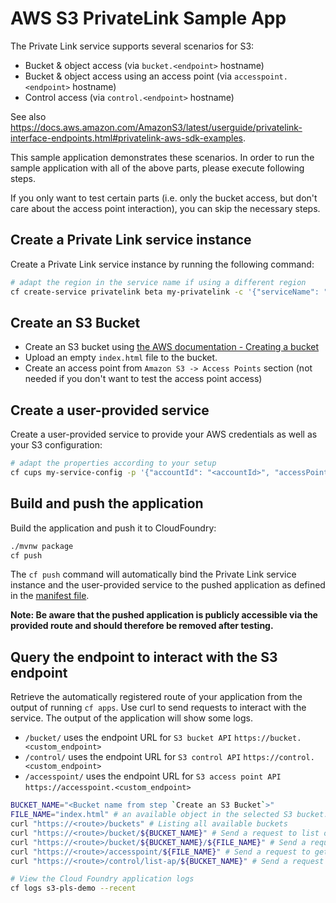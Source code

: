 # AWS S3 PrivateLink Sample App

The Private Link service supports several scenarios for S3:
- Bucket & object access (via `bucket.<endpoint>` hostname)
- Bucket & object access using an access point (via `accesspoint.<endpoint>` hostname)
- Control access (via `control.<endpoint>` hostname)

See also <https://docs.aws.amazon.com/AmazonS3/latest/userguide/privatelink-interface-endpoints.html#privatelink-aws-sdk-examples>.

This sample application demonstrates these scenarios.
In order to run the sample application with all of the above parts, please execute following steps.

If you only want to test certain parts (i.e. only the bucket access, but don't care about the access point interaction), you can skip the necessary steps.

## Create a Private Link service instance

Create a Private Link service instance by running the following command:

```bash 
# adapt the region in the service name if using a different region
cf create-service privatelink beta my-privatelink -c '{"serviceName": "com.amazonaws.eu-central-1.s3"}'
```

## Create an S3 Bucket

- Create an S3 bucket
  using [the AWS documentation - Creating a bucket](https://docs.aws.amazon.com/AmazonS3/latest/userguide/create-bucket-overview.html)
- Upload an empty `index.html` file to the bucket.
- Create an access point from `Amazon S3 -> Access Points` section (not needed if you don't want to test the access point access)

## Create a user-provided service

Create a user-provided service to provide your AWS credentials as well as your S3 configuration:

```bash 
# adapt the properties according to your setup
cf cups my-service-config -p '{"accountId": "<accountId>", "accessPointArn": "<accessPointArn>", accessKeyId": "<accessKeyId>", "secretAccessKey":"<secretAccessKey>", "region": "<awsRegion>"}'
```

## Build and push the application

Build the application and push it to CloudFoundry:

```bash
./mvnw package
cf push
```

The `cf push` command will automatically bind the Private Link service instance and the user-provided service to the pushed application
as defined in the [manifest file](manifest.yml).

**Note: Be aware that the pushed application is publicly accessible via the provided route and should therefore be removed after testing.**

## Query the endpoint to interact with the S3 endpoint

Retrieve the automatically registered route of your application from the output of running `cf apps`.
Use curl to send requests to interact with the service. The output of the application will show some logs.

- `/bucket/` uses the endpoint URL for `S3 bucket API` `https://bucket.<custom_endpoint>`
- `/control/` uses the endpoint URL for `S3 control API` `https://control.<custom_endpoint>`  
- `/accesspoint/` uses the endpoint URL for `S3 access point API` `https://accesspoint.<custom_endpoint>`

```bash
BUCKET_NAME="<Bucket name from step `Create an S3 Bucket`>"
FILE_NAME="index.html" # an available object in the selected S3 bucket.
curl "https://<route>/buckets" # Listing all available buckets
curl "https://<route>/bucket/${BUCKET_NAME}" # Send a request to list objects of a specific bucket
curl "https://<route>/bucket/${BUCKET_NAME}/${FILE_NAME}" # Send a request to get an object from the defined bucket
curl "https://<route>/accesspoint/${FILE_NAME}" # Send a request to get an object from the access point
curl "https://<route>/control/list-ap/${BUCKET_NAME}" # Send a request to list access points from the defined bucket

# View the Cloud Foundry application logs
cf logs s3-pls-demo --recent
```
